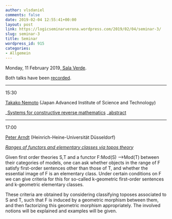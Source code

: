 ```yaml
---
author: vlsdaniel
comments: false
date: 2019-02-04 12:55:41+00:00
layout: post
link: https://logicseminarverona.wordpress.com/2019/02/04/seminar-3/
slug: seminar-3
title: Seminar
wordpress_id: 915
categories:
- Allgemein
---
```


Monday, 11 February 2019,[ Sala Verde](http://www.di.univr.it/?ent=luogo&id=220&lang=it).

Both talks have been [recorded](https://www.youtube.com/channel/UCri699KHvTqn8QwnSlgVRZQ/featured).

___

15:30

[Takako Nemoto](http://www.jaist.ac.jp/~t-nemoto/) (Japan Advanced Institute of Science and Technology)

_[Systems for constructive reverse mathematics](https://www.youtube.com/watch?v=bxUXqHgXzsU)
_[abstract](https://logicseminarverona.files.wordpress.com/2019/02/nemoto.pdf)

___

17:00

[Peter Arndt](http://reh.math.uni-duesseldorf.de/~arndt/) (Heinrich-Heine-Universität Düsseldorf)

_[Ranges of functors and elementary classes via topos theory](https://www.youtube.com/watch?v=R0RlNEI2Owk)_

Given first order theories S,T and a functor F:Mod(S) -->Mod(T) between their categories of models, one can ask whether objects in the range of F satisfy first-order sentences other than those of T, and whether the essential image of F is an elementary class. Under certain conditions on F we can give criteria for this for so-called k-geometric first-order sentences and k-geometric elementary classes.

These criteria are obtained by considering classifying toposes associated to S and T, such that F is induced by a geometric morphism between them, and then factorizing this geometric morphism appropriately. The involved notions will be explained and examples will be given.
